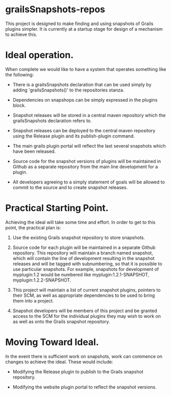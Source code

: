 grailsSnapshots-repos
=====================

This project is designed to make finding and using snapshots of Grails plugins simpler. 
It is currently at a startup stage for design of a mechanism to achieve this.

Ideal operation.
================

When complete we would like to have a system that operates something like the following:

* There is a grailsSnapshots declaration that can be used simply by adding 'grailsSnapshots()' to the repositories stanza.

* Dependencies on snapshops can be simply expressed in the plugins block.

* Snapshot releases will be stored in a central maven repository which the grailsSnapshots declaration refers to.

* Snapshot releases can be deployed to the central maven repository using the Release plugin and its publish-plugin command. 

* The main grails plugin portal will reflect the last several snapshots which have been released.

* Source code for the snapshot versions of plugins will be maintained in Github as a separate repository from the main line 
development for a plugin.

* All developers agreeing to a simply statement of goals will be allowed to commit to the source and to create
snapshot releases.

Practical Starting Point.
=========================

Achieving the ideal will take some time and effort. In order to get to this point, the practical plan is:

1. Use the existing Grails snapshot repository to store snapshots.

2. Source code for each plugin will be maintained in a separate Github repository. This repository will maintain a branch named
snapshot, which will contain the line of development resulting in the snapshot releases and will be tagged with 
subnumbering, so that it is possible to use particular snapshots. For example, snapshots for development of myplugin:1.2 
would be numbered like myplugin:1.2.1-SNAPSHOT, myplugin:1.2.2-SNAPSHOT.

3. This project will maintain a list of current snapshot plugins, pointers to their SCM, as well as appropriate dependencies
to be used to bring them into a project.

4. Snapshot developers will be members of this project and be granted access to the SCM for the individual plugins they may 
wish to work on as well as onto the Grails snapshot repository.

Moving Toward Ideal.
====================

In the event there is sufficient work on snapshots, work can commence on changes to achieve the ideal. These would include:

* Modifying the Release plugin to publish to the Grails snapshot repository.

* Modifying the website plugin portal to reflect the snapshot versions. 


